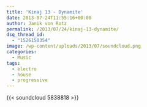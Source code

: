 ```yaml
---
title: 'Kinaj 13 - Dynamite'
date: 2013-07-24T11:55:16+00:00
author: Janik von Rotz
permalink: /2013/07/24/kinaj-13-dynamite/
dsq_thread_id:
  - "1526150354"
image: /wp-content/uploads/2013/07/soundcloud.png
categories:
  - Music
tags:
  - electro
  - house
  - progressive
---
```

{{< soundcloud 5838818 >}}